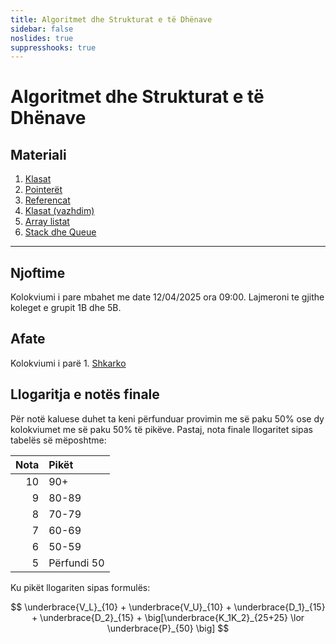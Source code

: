 ```yaml
---
title: Algoritmet dhe Strukturat e të Dhënave
sidebar: false
noslides: true
suppresshooks: true
---
```


# Algoritmet dhe Strukturat e të Dhënave

## Materiali


1. [Klasat](/lendet/algoritmet-dhe-strukturat-e-te-dhenave/java3)
2. [Pointerët](/lendet/algoritmet-dhe-strukturat-e-te-dhenave/java1)
3. [Referencat](/lendet/algoritmet-dhe-strukturat-e-te-dhenave/java2)
4. [Klasat (vazhdim)](/lendet/algoritmet-dhe-strukturat-e-te-dhenave/java4) 
5. [Array listat](/lendet/algoritmet-dhe-strukturat-e-te-dhenave/java5) 
6. [Stack dhe Queue](/lendet/algoritmet-dhe-strukturat-e-te-dhenave/java6) 
<!-- 7. [Kompleksiteti kohor dhe hapësinor](/lendet/algoritmet-dhe-strukturat-e-te-dhenave/java7) -->
<!-- 8. [Listat e lidhura](/lendet/algoritmet-dhe-strukturat-e-te-dhenave/java8) -->
<!-- 9. [Pemët binare të kërkimit](/lendet/algoritmet-dhe-strukturat-e-te-dhenave/java9) -->
<!-- 10. [Heap](/lendet/algoritmet-dhe-strukturat-e-te-dhenave/java10) -->

---
## Njoftime
Kolokviumi i pare mbahet me date 12/04/2025 ora 09:00. Lajmeroni te gjithe koleget e grupit 1B dhe 5B.

## Afate
 Kolokviumi i parë
    1. [Shkarko](/lendet/algoritmet-dhe-strukturat-e-te-dhenave/asdh_k1.pdf)

## Llogaritja e notës finale

Për notë kaluese duhet ta keni përfunduar provimin me së paku 50% ose dy kolokviumet me së paku 50% të pikëve. Pastaj, nota finale llogaritet sipas tabelës së mëposhtme:

| Nota | Pikët       |
| ---: | :---------- |
|   10 | 90+         |
|    9 | 80-89       |
|    8 | 70-79       |
|    7 | 60-69       |
|    6 | 50-59       |
|    5 | Përfundi 50 |

Ku pikët llogariten sipas formulës:

$$
\underbrace{V_L}_{10} + \underbrace{V_U}_{10} + \underbrace{D_1}_{15} + \underbrace{D_2}_{15} + \big[\underbrace{K_1K_2}_{25+25} \lor \underbrace{P}_{50} \big]
$$
